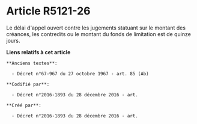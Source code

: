 # Article R5121-26

Le délai d'appel ouvert contre les jugements statuant sur le montant des créances, les contredits ou le montant du fonds de
limitation est de quinze jours.

**Liens relatifs à cet article**

	**Anciens textes**:

	  - Décret n°67-967 du 27 octobre 1967 - art. 85 (Ab)

	**Codifié par**:

	  - Décret n°2016-1893 du 28 décembre 2016 - art.

	**Créé par**:

	  - Décret n°2016-1893 du 28 décembre 2016 - art.
